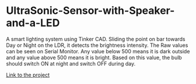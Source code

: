 # UltraSonic-Sensor-with-Speaker-and-a-LED
A smart lighting system using Tinker CAD. Sliding the point on bar towards Day or Night on the LDR, it detects the brightness intensity. The Raw values can be seen on Serial Monitor. Any value below 500 means it is dark outside and any value above 500 means it is bright. Based on this value, the bulb should switch ON at night and switch OFF during day.

[Link to the project](https://www.tinkercad.com/things/ad1o2y8SlKp)
